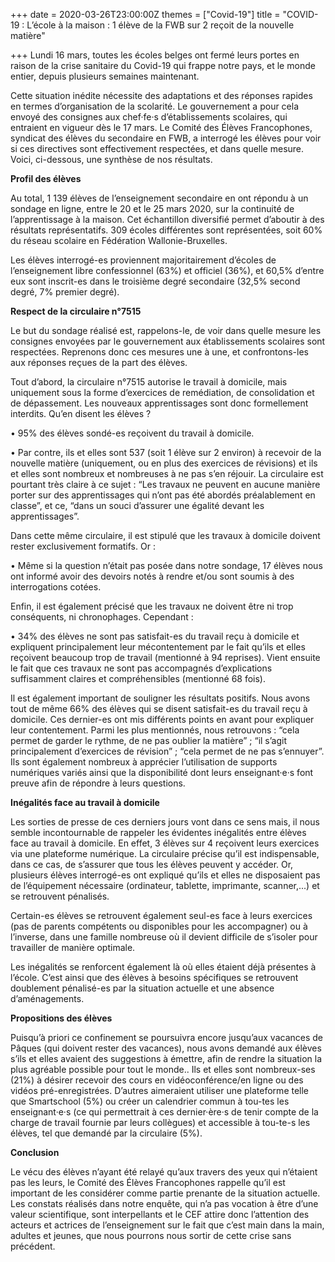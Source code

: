 +++
date = 2020-03-26T23:00:00Z
themes = ["Covid-19"]
title = "COVID-19 : L’école à la maison : 1 élève de la FWB sur 2 reçoit de la nouvelle matière"

+++
Lundi 16 mars, toutes les écoles belges ont fermé leurs portes en raison de la crise sanitaire du Covid-19 qui frappe notre pays, et le monde entier, depuis plusieurs semaines maintenant.

Cette situation inédite nécessite des adaptations et des réponses rapides en termes d’organisation de la scolarité. Le gouvernement a pour cela envoyé des consignes aux chef·fe·s d’établissements scolaires, qui entraient en vigueur dès le 17 mars. Le Comité des Élèves Francophones, syndicat des élèves du secondaire en FWB, a interrogé les élèves pour voir si ces directives sont effectivement respectées, et dans quelle mesure. Voici, ci-dessous, une synthèse de nos résultats.

**Profil des élèves**

Au total, 1 139 élèves de l’enseignement secondaire en ont répondu à un sondage en ligne, entre le 20 et le 25 mars 2020, sur la continuité de l’apprentissage à la maison. Cet échantillon diversifié permet d’aboutir à des résultats représentatifs. 309 écoles différentes sont représentées, soit 60% du réseau scolaire en Fédération Wallonie-Bruxelles.

Les élèves interrogé-es proviennent majoritairement d’écoles de l’enseignement libre confessionnel (63%) et officiel (36%), et 60,5% d’entre eux sont inscrit-es dans le troisième degré secondaire (32,5% second degré, 7% premier degré).

**Respect de la circulaire n°7515**

Le but du sondage réalisé est, rappelons-le, de voir dans quelle mesure les consignes envoyées par le gouvernement aux établissements scolaires sont respectées. Reprenons donc ces mesures une à une, et confrontons-les aux réponses reçues de la part des élèves.

Tout d’abord, la circulaire n°7515 autorise le travail à domicile, mais uniquement sous la forme d’exercices de remédiation, de consolidation et de dépassement. Les nouveaux apprentissages sont donc formellement interdits. Qu’en disent les élèves ?

• 95% des élèves sondé-es reçoivent du travail à domicile.

• Par contre, ils et elles sont 537 (soit 1 élève sur 2 environ) à recevoir de la nouvelle matière (uniquement, ou en plus des exercices de révisions) et ils et elles sont nombreux et nombreuses à ne pas s’en réjouir. La circulaire est pourtant très claire à ce sujet : “Les travaux ne peuvent en aucune manière porter sur des apprentissages qui n’ont pas été abordés préalablement en classe”, et ce, “dans un souci d’assurer une égalité devant les apprentissages”. 

Dans cette même circulaire, il est stipulé que les travaux à domicile doivent rester exclusivement formatifs. Or :

• Même si la question n’était pas posée dans notre sondage, 17 élèves nous ont informé avoir des devoirs notés à rendre et/ou sont soumis à des interrogations cotées. 

Enfin, il est également précisé que les travaux ne doivent être ni trop conséquents, ni chronophages. Cependant :

• 34% des élèves ne sont pas satisfait-es du travail reçu à domicile et expliquent principalement leur mécontentement par le fait qu’ils et elles reçoivent beaucoup trop de travail (mentionné à 94 reprises). Vient ensuite le fait que ces travaux ne sont pas accompagnés d’explications suffisamment claires et compréhensibles (mentionné 68 fois).

Il est également important de souligner les résultats positifs. Nous avons tout de même 66% des élèves qui se disent satisfait-es du travail reçu à domicile. Ces dernier-es ont mis différents points en avant pour expliquer leur contentement. Parmi les plus mentionnés, nous retrouvons : “cela permet de garder le rythme, de ne pas oublier la matière” ; “il s’agit principalement d’exercices de révision” ; “cela permet de ne pas s’ennuyer”. Ils sont également nombreux à apprécier l’utilisation de supports numériques variés ainsi que la disponibilité dont leurs enseignant·e·s font preuve afin de répondre à leurs questions.

**Inégalités face au travail à domicile**

Les sorties de presse de ces derniers jours vont dans ce sens mais, il nous semble incontournable de rappeler les évidentes inégalités entre élèves face au travail à domicile. En effet, 3 élèves sur 4 reçoivent leurs exercices via une plateforme numérique. La circulaire précise qu’il est indispensable, dans ce cas, de s’assurer que tous les élèves peuvent y accéder. Or, plusieurs élèves interrogé-es ont expliqué qu’ils et elles ne disposaient pas de l’équipement nécessaire (ordinateur, tablette, imprimante, scanner,...) et se retrouvent pénalisés.

Certain-es élèves se retrouvent également seul-es face à leurs exercices (pas de parents compétents ou disponibles pour les accompagner) ou à l’inverse, dans une famille nombreuse où il devient difficile de s’isoler pour travailler de manière optimale. 

Les inégalités se renforcent également là où elles étaient déjà présentes à l’école. C’est ainsi que des élèves à besoins spécifiques se retrouvent doublement pénalisé-es par la situation actuelle et une absence d’aménagements.

**Propositions des élèves**

Puisqu’à priori ce confinement se poursuivra encore jusqu’aux vacances de Pâques (qui doivent rester des vacances), nous avons demandé aux élèves s’ils et elles avaient des suggestions à émettre, afin de rendre la situation la plus agréable possible pour tout le monde.. Ils et elles sont nombreux-ses (21%) à désirer recevoir des cours en vidéoconférence/en ligne ou des vidéos pré-enregistrées. D’autres aimeraient utiliser une plateforme telle que Smartschool (5%) ou créer un calendrier commun à tou-tes les enseignant·e·s (ce qui permettrait à ces dernier·ère·s de tenir compte de la charge de travail fournie par leurs collègues) et accessible à tou-te-s les élèves, tel que demandé par la circulaire (5%).

**Conclusion** 

Le vécu des élèves n’ayant été relayé qu’aux travers des yeux qui n’étaient pas les leurs, le Comité des Élèves Francophones rappelle qu’il est important de les considérer comme partie prenante de la situation actuelle. Les constats réalisés dans notre enquête, qui n’a pas vocation à être d’une valeur scientifique, sont interpellants et le CEF attire donc l’attention des acteurs et actrices de l’enseignement sur le fait que c’est main dans la main, adultes et jeunes, que nous pourrons nous sortir de cette crise sans précédent.